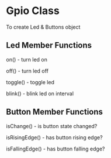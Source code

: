 # Gpio Class
To create Led & Buttons object

## Led Member Functions
on() - turn led on

off() - turn led off

toggle() - toggle led

blink() - blink led on interval

## Button Member Functions
isChange() - is button state changed?

isRisingEdge() - has button rising edge?

isFallingEdge() - has button falling edge?






